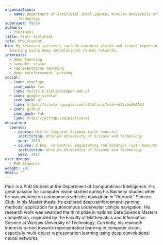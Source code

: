 ```yaml
---
organizations:
  - name: Department of Artificial Intelligence, Wroclaw University of Science and
      Technology
superuser: false
authors:
  - zielinski
title: Piotr Zieliński
role: PhD Student
bio: My research interests include computer vision and visual representation
  learning using deep convolutional neural networks.
interests:
  - deep learning
  - computer vision
  - representation learning
  - deep reinforcement learning
social:
  - icon: envelope
    icon_pack: fas
    link: mailto:p.zielinski@pwr.edu.pl
  - icon: google-scholar
    icon_pack: ai
    link: https://scholar.google.com/citations?user=aISibuAAAAAJ
  - icon: github
    icon_pack: fab
    link: https://github.com/piotlinski
education:
  courses:
    - course: MsC in Computer Science (with honours)
      institution: Wroclaw University of Science and Technology
      year: 2019
    - course: B.Eng. in Control Engineering and Robotics (with honours)
      institution: Wroclaw University of Science and Technology
      year: 2017
user_groups:
  - PhD Students
weight: 281
email: ""
---
```

Piotr is a PhD Student at the Department of Computational Intelligence. His great passion for computer vision started during his Bachelor studies when he was working on autonomous vehicles navigation in "Robocik" Science Club. In his Master thesis, he explored deep reinforcement learning methods' application for autonomous underwater vehicle navigation. His research work was awarded the third prize in national Data Science Masters competition, organized by the Faculty of Mathematics and Information Science at Warsaw University of Technology. Currently, his research interests turned towards representation learning in computer vision, especially multi-object representation learning using deep convolutional neural networks.
